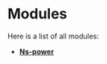 
# Modules


Here is a list of all modules:


* [**Ns-power**](group__ns-power.md) 
    

























